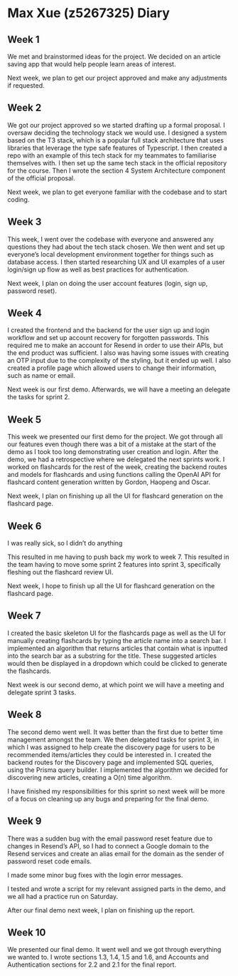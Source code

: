 # Max Xue (z5267325) Diary

## Week 1
We met and brainstormed ideas for the project. We decided on an article saving app that would help people learn areas of interest.

Next week, we plan to get our project approved and make any adjustments if requested.

## Week 2
We got our project approved so we started drafting up a formal proposal. I oversaw deciding the technology stack we would use. I designed a system based on the T3 stack, which is a popular full stack architecture that uses libraries that leverage the type safe features of Typescript. I then created a repo with an example of this tech stack for my teammates to familiarise themselves with. I then set up the same tech stack in the official repository for the course. Then I wrote the section 4 System Architecture component of the official proposal.

Next week, we plan to get everyone familiar with the codebase and to start coding.

## Week 3
This week, I went over the codebase with everyone and answered any questions they had about the tech stack chosen. We then went and set up everyone’s local development environment together for things such as database access. I then started researching UX and UI examples of a user login/sign up flow as well as best practices for authentication.

Next week, I plan on doing the user account features (login, sign up, password reset).

## Week 4
I created the frontend and the backend for the user sign up and login workflow and set up account recovery for forgotten passwords. This required me to make an account for Resend in order to use their APIs, but the end product was sufficient. I also was having some issues with creating an OTP input due to the complexity of the styling, but it ended up well. I also created a profile page which allowed users to change their information, such as name or email.

Next week is our first demo. Afterwards, we will have a meeting an delegate the tasks for sprint 2.

## Week 5
This week we presented our first demo for the project. We got through all our features even though there was a bit of a mistake at the start of the demo as I took too long demonstrating user creation and login. After the demo, we had a retrospective where we delegated the next sprints work. I worked on flashcards for the rest of the week, creating the backend routes and models for flashcards and using functions calling the OpenAI API for flashcard content generation written by Gordon, Haopeng and Oscar.

Next week, I plan on finishing up all the UI for flashcard generation on the flashcard page.

## Week 6
I was really sick, so I didn’t do anything

This resulted in me having to push back my work to week 7. This resulted in the team having to move some sprint 2 features into sprint 3, specifically fleshing out the flashcard review UI.

Next week, I hope to finish up all the UI for flashcard generation on the flashcard page.

## Week 7
I created the basic skeleton UI for the flashcards page as well as the UI for manually creating flashcards by typing the article name into a search bar. I implemented an algorithm that returns articles that contain what is inputted into the search bar as a substring for the title. These suggested articles would then be displayed in a dropdown which could be clicked to generate the flashcards.

Next week is our second demo, at which point we will have a meeting and delegate sprint 3 tasks.

## Week 8
The second demo went well. It was better than the first due to better time management amongst the team. We then delegated tasks for sprint 3, in which I was assigned to help create the discovery page for users to be recommended items/articles they could be interested in. I created the backend routes for the Discovery page and implemented SQL queries, using the Prisma query builder. I implemented the algorithm we decided for discovering new articles, creating a O(n) time algorithm. 

I have finished my responsibilities for this sprint so next week will be more of a focus on cleaning up any bugs and preparing for the final demo.

## Week 9
There was a sudden bug with the email password reset feature due to changes in Resend’s API, so I had to connect a Google domain to the Resend services and create an alias email for the domain as the sender of password reset code emails.

I made some minor bug fixes with the login error messages.

I tested and wrote a script for my relevant assigned parts in the demo, and we all had a practice run on Saturday. 

After our final demo next week, I plan on finishing up the report.

## Week 10

We presented our final demo. It went well and we got through everything we wanted to. I wrote sections 1.3, 1.4, 1.5 and 1.6, and Accounts and Authentication sections for 2.2 and 2.1 for the final report.

